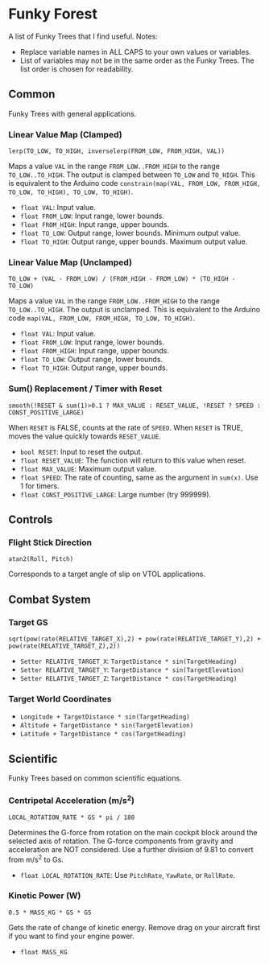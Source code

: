 # Funky Forest

A list of Funky Trees that I find useful. Notes:

- Replace variable names in ALL CAPS to your own values or variables.
- List of variables may not be in the same order as the Funky Trees. The list order is chosen for readability.

## Common

Funky Trees with general applications.

### Linear Value Map (Clamped)

`lerp(TO_LOW, TO_HIGH, inverselerp(FROM_LOW, FROM_HIGH, VAL))`

Maps a value `VAL` in the range `FROM_LOW..FROM_HIGH` to the range `TO_LOW..TO_HIGH`. The output is clamped between `TO_LOW` and `TO_HIGH`. This is equivalent to the Arduino code `constrain(map(VAL, FROM_LOW, FROM_HIGH, TO_LOW, TO_HIGH), TO_LOW, TO_HIGH)`.

- `float VAL`: Input value.
- `float FROM_LOW`: Input range, lower bounds.
- `float FROM_HIGH`: Input range, upper bounds.
- `float TO_LOW`: Output range, lower bounds. Minimum output value.
- `float TO_HIGH`: Output range, upper bounds. Maximum output value.

### Linear Value Map (Unclamped)

`TO_LOW + (VAL - FROM_LOW) / (FROM_HIGH - FROM_LOW) * (TO_HIGH - TO_LOW)`

Maps a value `VAL` in the range `FROM_LOW..FROM_HIGH` to the range `TO_LOW..TO_HIGH`. The output is unclamped. This is equivalent to the Arduino code `map(VAL, FROM_LOW, FROM_HIGH, TO_LOW, TO_HIGH)`.

- `float VAL`: Input value.
- `float FROM_LOW`: Input range, lower bounds.
- `float FROM_HIGH`: Input range, upper bounds.
- `float TO_LOW`: Output range, lower bounds.
- `float TO_HIGH`: Output range, upper bounds.

### Sum() Replacement / Timer with Reset

`smooth(!RESET & sum(1)>0.1 ? MAX_VALUE : RESET_VALUE, !RESET ? SPEED : CONST_POSITIVE_LARGE)`

When `RESET` is FALSE, counts at the rate of `SPEED`. When `RESET` is TRUE, moves the value quickly towards `RESET_VALUE`.

- `bool RESET`: Input to reset the output.
- `float RESET_VALUE`: The function will return to this value when reset.
- `float MAX_VALUE`: Maximum output value.
- `float SPEED`: The rate of counting, same as the argument in `sum(x)`. Use 1 for timers.
- `float CONST_POSITIVE_LARGE`: Large number (try 999999).

## Controls

### Flight Stick Direction

`atan2(Roll, Pitch)`

Corresponds to a target angle of slip on VTOL applications.

## Combat System

### Target GS

`sqrt(pow(rate(RELATIVE_TARGET_X),2) + pow(rate(RELATIVE_TARGET_Y),2) + pow(rate(RELATIVE_TARGET_Z),2))`

- `Setter RELATIVE_TARGET_X`: `TargetDistance * sin(TargetHeading)`
- `Setter RELATIVE_TARGET_Y`: `TargetDistance * sin(TargetElevation)`
- `Setter RELATIVE_TARGET_Z`: `TargetDistance * cos(TargetHeading)`

### Target World Coordinates

- `Longitude + TargetDistance * sin(TargetHeading)`
- `Altitude + TargetDistance * sin(TargetElevation)`
- `Latitude + TargetDistance * cos(TargetHeading)`

## Scientific

Funky Trees based on common scientific equations.

### Centripetal Acceleration (m/s<sup>2</sup>)

`LOCAL_ROTATION_RATE * GS * pi / 180`

Determines the G-force from rotation on the main cockpit block around the selected axis of rotation. The G-force components from gravity and acceleration are NOT considered. Use a further division of 9.81 to convert from m/s<sup>2</sup> to Gs.

- `float LOCAL_ROTATION_RATE`: Use `PitchRate`, `YawRate`, or `RollRate`.

### Kinetic Power (W)

`0.5 * MASS_KG * GS * GS`

Gets the rate of change of kinetic energy. Remove drag on your aircraft first if you want to find your engine power.

- `float MASS_KG`

